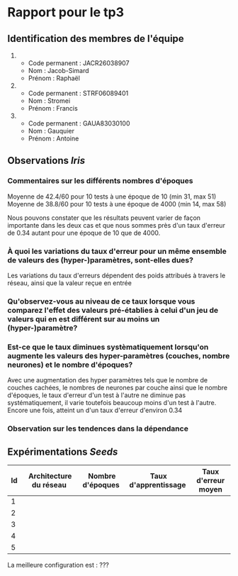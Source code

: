 # Rapport pour le tp3

## Identification des membres de l'équipe

1.  - Code permanent : JACR26038907
    - Nom : Jacob-Simard
    - Prénom : Raphaël

2.  - Code permanent : STRF06089401
    - Nom : Stromei
    - Prénom : Francis

3.  - Code permanent : GAUA83030100
    - Nom : Gauquier
    - Prénom : Antoine

## Observations _Iris_

### Commentaires sur les différents nombres d'époques

Moyenne de 42.4/60 pour 10 tests à une époque de 10 (min 31, max 51)
Moyenne de 38.8/60 pour 10 tests à une époque de 4000 (min 14, max 58)

Nous pouvons constater que les résultats peuvent varier de façon importante dans les deux cas et que nous sommes près d'un taux d'erreur de 0.34 autant pour une époque de 10 que de 4000.

### À quoi les variations du taux d'erreur pour un même ensemble de valeurs des (hyper-)paramètres, sont-elles dues?

Les variations du taux d'erreurs dépendent des poids attribués à travers le réseau, ainsi que la valeur reçue en entrée

### Qu'observez-vous au niveau de ce taux lorsque vous comparez l'effet des valeurs pré-établies à celui d'un jeu de valeurs qui en est différent sur au moins un (hyper-)paramètre?

### Est-ce que le taux diminues systèmatiquement lorsqu'on augmente les valeurs des hyper-paramètres (couches, nombre neurones) et le nombre d'époques?

Avec une augmentation des hyper paramètres tels que le nombre de couches cachées, le nombres de neurones par couche ainsi que le nombre d'époques, le taux d'erreur d'un test à l'autre ne diminue pas systématiquement, il varie toutefois beaucoup moins d'un test à l'autre.  Encore une fois, atteint un d'un taux d'erreur d'environ 0.34

### Observation sur les tendences dans la dépendance

## Expérimentations _Seeds_

| Id  |  Architecture du réseau |  Nombre d'époques |  Taux d'apprentissage | Taux d'erreur moyen |
| --- | ----------------------- | ----------------- | --------------------- | ------------------- |
| 1   |                         |                   |                       |                     |
| 2   |                         |                   |                       |                     |
| 3   |                         |                   |                       |                     |
| 4   |                         |                   |                       |                     |
| 5   |                         |                   |                       |                     |

La meilleure configuration est : ???
